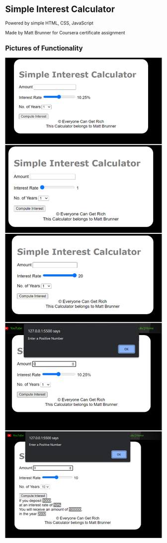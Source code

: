 # Simple Interest Calculator

Powered by simple HTML, CSS, JavaScript

Made by Matt Brunner for Coursera certificate assignment

## Pictures of Functionality
![task_1](https://github.com/mmbrunner/Simple-Interest-Calculator/blob/ba9ad6f12057e0fcac98ae71df20097cb5ae99b6/task_1.png "task_1.png")
![task_17](https://github.com/mmbrunner/Simple-Interest-Calculator/blob/ba9ad6f12057e0fcac98ae71df20097cb5ae99b6/task_17.PNG "task_17.png")
![task_18](https://github.com/mmbrunner/Simple-Interest-Calculator/blob/ba9ad6f12057e0fcac98ae71df20097cb5ae99b6/task_18.PNG "task_18.png")
![task_8](https://github.com/mmbrunner/Simple-Interest-Calculator/blob/ba9ad6f12057e0fcac98ae71df20097cb5ae99b6/task_8.PNG "task_8.png")
![task_15](https://github.com/mmbrunner/Simple-Interest-Calculator/blob/ba9ad6f12057e0fcac98ae71df20097cb5ae99b6/task_15.PNG "task_15.png")
